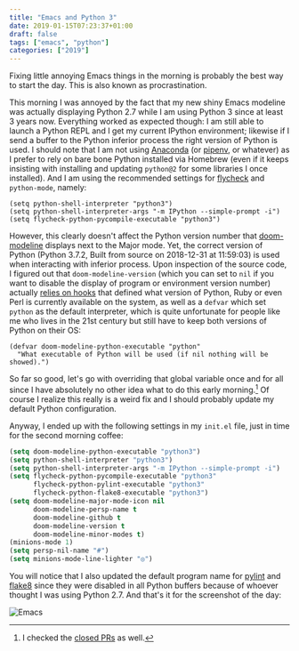 ```yaml
---
title: "Emacs and Python 3"
date: 2019-01-15T07:23:37+01:00
draft: false
tags: ["emacs", "python"]
categories: ["2019"]
---
```


Fixing little annoying Emacs things in the morning is probably the best way to start the day. This is also known as procrastination.

This morning I was annoyed by the fact that my new shiny Emacs modeline was actually displaying Python 2.7 while I am using Python 3 since at least 3 years now. Everything worked as expected though: I am still able to launch a Python REPL and I get my current IPython environment; likewise if I send a buffer to the Python inferior process the right version of Python is used. I should note that I am not using [Anaconda](https://www.anaconda.com) (or [pipenv](https://pipenv.readthedocs.io/en/latest/), or whatever) as I prefer to rely on bare bone Python installed via Homebrew (even if it keeps insisting with installing and updating `python@2` for some libraries I once installed). And I am using the recommended settings for [flycheck](https://github.com/flycheck) and `python-mode`, namely:

```emacs-lisp
(setq python-shell-interpreter "python3")
(setq python-shell-interpreter-args "-m IPython --simple-prompt -i")
(setq flycheck-python-pycompile-executable "python3")
```

However, this clearly doesn't affect the Python version number that [doom-modeline](https://github.com/seagle0128/doom-modeline) displays next to the Major mode. Yet, the correct version of Python (Python 3.7.2, Built from source on 2018-12-31 at 11:59:03) is used when interacting with inferior process. Upon inspection of the source code, I figured out that `doom-modeline-version` (which you can set to `nil` if you want to disable the display of program or environment version number) actually [relies on hooks](https://github.com/seagle0128/doom-modeline/blob/8241017396fc98b96a294567bb22200a7d96d336/doom-modeline.el#L2101) that defined what version of Python, Ruby or even Perl is currently available on the system, as well as a `defvar` which set `python` as the default interpreter, which is quite unfortunate for people like me who lives in the 21st century but still have to keep both versions of Python on their OS:

```emacs-lisp
(defvar doom-modeline-python-executable "python"
  "What executable of Python will be used (if nil nothing will be showed).")
```

So far so good, let's go with overriding that global variable once and for all since I have absolutely no other idea what to do this early morning.[^1] Of course I realize this really is a weird fix and I should probably update my default Python configuration.

Anyway, I ended up with the following settings in my `init.el` file, just in time for the second morning coffee:

```lisp
(setq doom-modeline-python-executable "python3")
(setq python-shell-interpreter "python3")
(setq python-shell-interpreter-args "-m IPython --simple-prompt -i")
(setq flycheck-python-pycompile-executable "python3"
      flycheck-python-pylint-executable "python3"
      flycheck-python-flake8-executable "python3")
(setq doom-modeline-major-mode-icon nil
      doom-modeline-persp-name t
      doom-modeline-github t
      doom-modeline-version t
      doom-modeline-minor-modes t)
(minions-mode 1)
(setq persp-nil-name "#")
(setq minions-mode-line-lighter "◎")
```

You will notice that I also updated the default program name for [pylint](https://www.pylint.org) and [flake8](http://flake8.pycqa.org/en/latest/) since they were disabled in all Python buffers because of whoever thought I was using Python 2.7. And that's it for the screenshot of the day:

![Emacs](/img/2019-01-15-09-23-33.png)

[^1]: I checked the [closed PRs](https://github.com/seagle0128/doom-modeline/pulls?q=is%3Apr+is%3Aclosed) as well.
